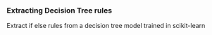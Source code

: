 ### Extracting Decision Tree rules

Extract if else rules from a decision tree model trained in scikit-learn
